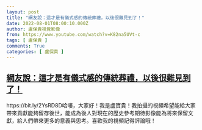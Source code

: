 ```yaml
---
layout: post
title: "網友說：這才是有儀式感的傳統葬禮，以後很難見到了！"
date: 2022-08-01T08:00:10.000Z
author: 盧保貴視覺影像
from: https://www.youtube.com/watch?v=K82na5UVt-c
tags: [ 盧保貴 ]
comments: True
categories: [ 盧保貴 ]
---
```

<!--1659340810000-->
[網友說：這才是有儀式感的傳統葬禮，以後很難見到了！](https://www.youtube.com/watch?v=K82na5UVt-c)
------

<div>
https://bit.ly/2YsRD8D哈嘍，大家好！我是盧寶貴！我拍攝的視頻希望能給大家帶來貢獻能夠留存後世，能成為後人對現在的歷史參考期待影像能為將來保留文獻，給人們帶來更多的意義與思考。喜歡我的視頻記得評論哦！
</div>
